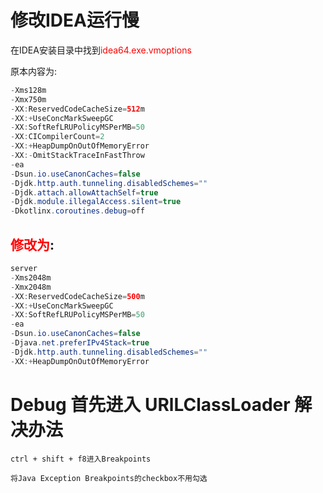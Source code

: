 # 修改IDEA运行慢

在IDEA安装目录中找到<font color='red'>idea64.exe.vmoptions</font>

原本内容为:

```java
-Xms128m
-Xmx750m
-XX:ReservedCodeCacheSize=512m
-XX:+UseConcMarkSweepGC
-XX:SoftRefLRUPolicyMSPerMB=50
-XX:CICompilerCount=2
-XX:+HeapDumpOnOutOfMemoryError
-XX:-OmitStackTraceInFastThrow
-ea
-Dsun.io.useCanonCaches=false
-Djdk.http.auth.tunneling.disabledSchemes=""
-Djdk.attach.allowAttachSelf=true
-Djdk.module.illegalAccess.silent=true
-Dkotlinx.coroutines.debug=off

```

## <font color='red'>修改为</font>:

```java
server
-Xms2048m
-Xmx2048m
-XX:ReservedCodeCacheSize=500m
-XX:+UseConcMarkSweepGC
-XX:SoftRefLRUPolicyMSPerMB=50
-ea
-Dsun.io.useCanonCaches=false
-Djava.net.preferIPv4Stack=true
-Djdk.http.auth.tunneling.disabledSchemes=""
-XX:+HeapDumpOnOutOfMemoryError

```





#  Debug 首先进入 URlLClassLoader 解决办法

```apl
ctrl + shift + f8进入Breakpoints
```

```ABAP
将Java Exception Breakpoints的checkbox不用勾选
```


